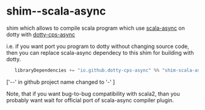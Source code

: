 # shim--scala-async

shim which allows to compile scala program which use [scala-async](https://github.com/scala/scala-async) on dotty with [dotty-cps-async](https://github.com/rssh/dotty-cps-async)

i.e. if you want port you program to dotty without changing source code, then you can replace scala-async dependecy to this shim for building with dotty.

```Scala
   libraryDependencies += "io.github.dotty-cps-async" %% "shim-scala-async" % "1.0.2",
```

['--' in github project name changed to '-' ]


Note, that if you want bug-to-bug compatibility with scala2, than you probably want wait for official port of scala-async compiler plugin.

